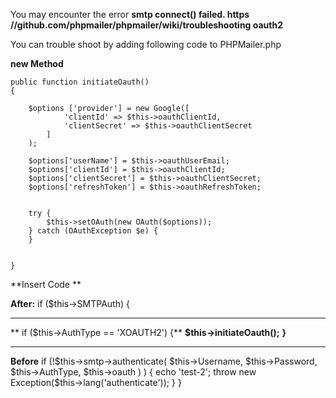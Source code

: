 You may encounter the error **smtp connect() failed. https //github.com/phpmailer/phpmailer/wiki/troubleshooting oauth2**

You can trouble shoot by adding following code to PHPMailer.php

**new Method**

    public function initiateOauth()
    {

        $options ['provider'] = new Google([
                'clientId' => $this->oauthClientId,
                'clientSecret' => $this->oauthClientSecret
            ]
        );

        $options['userName'] = $this->oauthUserEmail;
        $options['clientId'] = $this->oauthClientId;
        $options['clientSecret'] = $this->oauthClientSecret;
        $options['refreshToken'] = $this->oauthRefreshToken;


        try {
            $this->setOAuth(new OAuth($options));
        } catch (OAuthException $e) {
        }


    }

**Insert Code **

**After:**
                    if ($this->SMTPAuth) {

-----------------------
**                        if ($this->AuthType == 'XOAUTH2') {**
                            **$this->initiateOauth();**
                        **}**

-----------------------------
**Before**
                        if (!$this->smtp->authenticate(
                            $this->Username,
                            $this->Password,
                            $this->AuthType,
                            $this->oauth
                        )
                        ) {
                            echo 'test-2';
                            throw new Exception($this->lang('authenticate'));
                        }
                    }